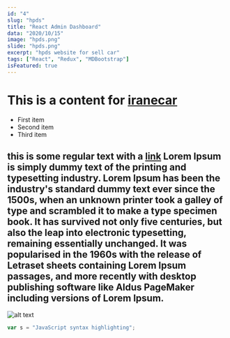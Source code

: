 ```yaml
---
id: "4"
slug: "hpds"
title: "React Admin Dashboard"
data: "2020/10/15"
image: "hpds.png"
slide: "hpds.png"
excerpt: "hpds website for sell car"
tags: ["React", "Redux", "MDBootstrap"]
isFeatured: true
---
```


# This is a content for [iranecar](https://iranecar.com)

- First item
- Second item
- Third item

## this is some regular text with a [link](https://iranecar.com) Lorem Ipsum is simply dummy text of the printing and typesetting industry. Lorem Ipsum has been the industry's standard dummy text ever since the 1500s, when an unknown printer took a galley of type and scrambled it to make a type specimen book. It has survived not only five centuries, but also the leap into electronic typesetting, remaining essentially unchanged. It was popularised in the 1960s with the release of Letraset sheets containing Lorem Ipsum passages, and more recently with desktop publishing software like Aldus PageMaker including versions of Lorem Ipsum.

![alt text](hpds.jpg)

```javascript
var s = "JavaScript syntax highlighting";
```
